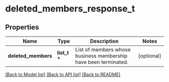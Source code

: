 # deleted_members_response_t

## Properties
Name | Type | Description | Notes
------------ | ------------- | ------------- | -------------
**deleted_members** | **list_t \*** | List of members whose business membership have been terminated. | [optional] 

[[Back to Model list]](../README.md#documentation-for-models) [[Back to API list]](../README.md#documentation-for-api-endpoints) [[Back to README]](../README.md)


